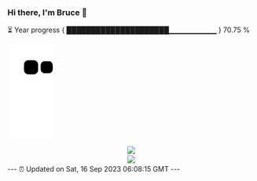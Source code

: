 ### Hi there, I'm Bruce 👋
⏳ Year progress { █████████████████████▁▁▁▁▁▁▁▁▁ } 70.75 %

![](https://raw.githubusercontent.com/Swiftie13st/Swiftie13st/main/assets/github-contribution-grid-snake.svg)


<div align="center"> <img src="https://metrics.lecoq.io/Swiftie13st?template=classic&config.timezone=Asia%2FShanghai"> </div>

<div align="center"> <img src="https://github-readme-streak-stats.herokuapp.com/?user=Swiftie13st" /> </div>
---
⏰ Updated on Sat, 16 Sep 2023 06:08:15 GMT
---

